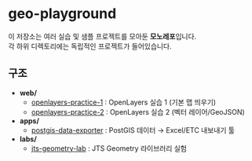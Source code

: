 # geo-playground

이 저장소는 여러 실습 및 샘플 프로젝트를 모아둔 **모노레포**입니다.  
각 하위 디렉토리에는 독립적인 프로젝트가 들어있습니다.

## 구조
- **web/**
  - [openlayers-practice-1](web/openlayers-practice-1) : OpenLayers 실습 1 (기본 맵 띄우기)
  - [openlayers-practice-2](web/openlayers-practice-2) : OpenLayers 실습 2 (벡터 레이어/GeoJSON)
- **apps/**
  - [postgis-data-exporter](apps/postgis-data-exporter) : PostGIS 데이터 → Excel/ETC 내보내기 툴
- **labs/**
  - [jts-geometry-lab](labs/jts-geometry-lab) : JTS Geometry 라이브러리 실험